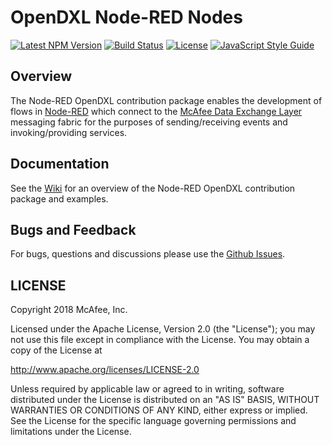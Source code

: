 # OpenDXL Node-RED Nodes
[![Latest NPM Version](https://img.shields.io/npm/v/@opendxl/node-red-contrib-dxl.svg)](https://www.npmjs.com/package/@opendxl/node-red-contrib-dxl)
[![Build Status](https://img.shields.io/travis/opendxl/node-red-contrib-dxl/master.svg)](https://travis-ci.org/opendxl/node-red-contrib-dxl)
[![License](https://img.shields.io/badge/License-Apache%202.0-blue.svg)](https://opensource.org/licenses/Apache-2.0)
[![JavaScript Style Guide](https://img.shields.io/badge/code_style-standard-brightgreen.svg)](https://standardjs.com)

## Overview

The Node-RED OpenDXL contribution package enables the development of flows in
[Node-RED](https://nodered.org/) which connect to the
[McAfee Data Exchange Layer](http://www.mcafee.com/us/solutions/data-exchange-layer.aspx)
messaging fabric for the purposes of sending/receiving events and
invoking/providing services.

## Documentation

See the [Wiki](https://github.com/opendxl/node-red-contrib-dxl/wiki)
for an overview of the Node-RED OpenDXL contribution package and examples.

## Bugs and Feedback

For bugs, questions and discussions please use the
[Github Issues](https://github.com/opendxl/node-red-contrib-dxl/issues).

## LICENSE

Copyright 2018 McAfee, Inc.

Licensed under the Apache License, Version 2.0 (the "License"); you may not use
this file except in compliance with the License. You may obtain a copy of the
License at

http://www.apache.org/licenses/LICENSE-2.0

Unless required by applicable law or agreed to in writing, software distributed
under the License is distributed on an "AS IS" BASIS, WITHOUT WARRANTIES OR
CONDITIONS OF ANY KIND, either express or implied. See the License for the
specific language governing permissions and limitations under the License.
